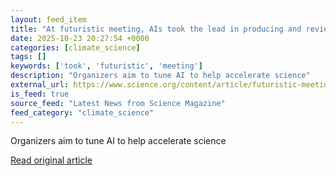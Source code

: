 ```yaml
---
layout: feed_item
title: "At futuristic meeting, AIs took the lead in producing and reviewing all the studies"
date: 2025-10-23 20:27:54 +0000
categories: [climate_science]
tags: []
keywords: ['took', 'futuristic', 'meeting']
description: "Organizers aim to tune AI to help accelerate science"
external_url: https://www.science.org/content/article/futuristic-meeting-ais-took-lead-producing-and-reviewing-all-studies
is_feed: true
source_feed: "Latest News from Science Magazine"
feed_category: "climate_science"
---
```


Organizers aim to tune AI to help accelerate science

[Read original article](https://www.science.org/content/article/futuristic-meeting-ais-took-lead-producing-and-reviewing-all-studies)
